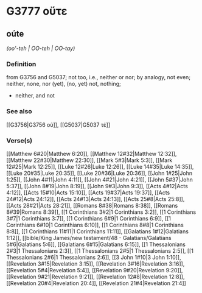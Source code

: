 # G3777 οὔτε

## oúte

_(oo'-teh | OO-teh | OO-tay)_

### Definition

from G3756 and G5037; not too, i.e., neither or nor; by analogy, not even; neither, none, nor (yet), (no, yet) not, nothing; 

- neither, and not

### See also

[[G3756|G3756 οὐ]], [[G5037|G5037 τέ]]

### Verse(s)

[[Matthew 6#20|Matthew 6:20]], [[Matthew 12#32|Matthew 12:32]], [[Matthew 22#30|Matthew 22:30]], [[Mark 5#3|Mark 5:3]], [[Mark 12#25|Mark 12:25]], [[Luke 12#26|Luke 12:26]], [[Luke 14#35|Luke 14:35]], [[Luke 20#35|Luke 20:35]], [[Luke 20#36|Luke 20:36]], [[John 1#25|John 1:25]], [[John 4#11|John 4:11]], [[John 4#21|John 4:21]], [[John 5#37|John 5:37]], [[John 8#19|John 8:19]], [[John 9#3|John 9:3]], [[Acts 4#12|Acts 4:12]], [[Acts 15#10|Acts 15:10]], [[Acts 19#37|Acts 19:37]], [[Acts 24#12|Acts 24:12]], [[Acts 24#13|Acts 24:13]], [[Acts 25#8|Acts 25:8]], [[Acts 28#21|Acts 28:21]], [[Romans 8#38|Romans 8:38]], [[Romans 8#39|Romans 8:39]], [[1 Corinthians 3#2|1 Corinthians 3:2]], [[1 Corinthians 3#7|1 Corinthians 3:7]], [[1 Corinthians 6#9|1 Corinthians 6:9]], [[1 Corinthians 6#10|1 Corinthians 6:10]], [[1 Corinthians 8#8|1 Corinthians 8:8]], [[1 Corinthians 11#11|1 Corinthians 11:11]], [[Galatians 1#12|Galatians 1:12]], [[bible/King James/new testament/48 - Galatians/Galatians 5#6|Galatians 5:6]], [[Galatians 6#15|Galatians 6:15]], [[1 Thessalonians 2#3|1 Thessalonians 2:3]], [[1 Thessalonians 2#5|1 Thessalonians 2:5]], [[1 Thessalonians 2#6|1 Thessalonians 2:6]], [[3 John 1#10|3 John 1:10]], [[Revelation 3#15|Revelation 3:15]], [[Revelation 3#16|Revelation 3:16]], [[Revelation 5#4|Revelation 5:4]], [[Revelation 9#20|Revelation 9:20]], [[Revelation 9#21|Revelation 9:21]], [[Revelation 12#8|Revelation 12:8]], [[Revelation 20#4|Revelation 20:4]], [[Revelation 21#4|Revelation 21:4]]